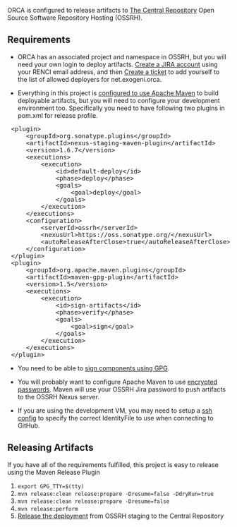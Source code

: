 ORCA is configured to release artifacts to [The Central Repository](http://central.sonatype.org/) Open Source Software Repository Hosting (OSSRH).

## Requirements

* ORCA has an associated project and namespace in OSSRH, but you will need your own login to deploy artifacts.  [Create a JIRA account](https://issues.sonatype.org/secure/Signup!default.jspa) using your RENCI email address, and then [Create a ticket](https://issues.sonatype.org/secure/CreateIssue.jspa?pid=10134) to add yourself to the list of allowed deployers for net.exogeni.orca. 

* Everything in this project is [configured to use Apache Maven](http://central.sonatype.org/pages/apache-maven.html) to build deployable artifacts, but you will need to configure your development environment too. Specifically you need to have following two plugins in pom.xml for release profile.
<pre>
 &lt;plugin&gt;
     &lt;groupId&gt;org.sonatype.plugins&lt;/groupId&gt;
     &lt;artifactId&gt;nexus-staging-maven-plugin&lt;/artifactId&gt;
     &lt;version&gt;1.6.7&lt;/version&gt;
     &lt;executions&gt;
         &lt;execution&gt;
             &lt;id&gt;default-deploy&lt;/id&gt;
             &lt;phase&gt;deploy&lt;/phase&gt;
             &lt;goals&gt;
                 &lt;goal&gt;deploy&lt;/goal&gt;
             &lt;/goals&gt;
         &lt;/execution&gt;
     &lt;/executions&gt;
     &lt;configuration&gt;
         &lt;serverId&gt;ossrh&lt;/serverId&gt;
         &lt;nexusUrl&gt;https://oss.sonatype.org/&lt;/nexusUrl&gt;
         &lt;autoReleaseAfterClose&gt;true&lt;/autoReleaseAfterClose&gt;
     &lt;/configuration&gt;
 &lt;/plugin&gt;
 &lt;plugin&gt;
     &lt;groupId&gt;org.apache.maven.plugins&lt;/groupId&gt;
     &lt;artifactId&gt;maven-gpg-plugin&lt;/artifactId&gt;
     &lt;version&gt;1.5&lt;/version&gt;
     &lt;executions&gt;
         &lt;execution&gt;
             &lt;id&gt;sign-artifacts&lt;/id&gt;
             &lt;phase&gt;verify&lt;/phase&gt;
             &lt;goals&gt;
                 &lt;goal&gt;sign&lt;/goal&gt;
             &lt;/goals&gt;
         &lt;/execution&gt;
     &lt;/executions&gt;
 &lt;/plugin&gt;
</pre>

* You need to be able to [sign components using GPG](http://central.sonatype.org/pages/working-with-pgp-signatures.html). 

* You will probably want to configure Apache Maven to use [encrypted passwords](https://maven.apache.org/guides/mini/guide-encryption.html).  Maven will use your OSSRH Jira password to push artifacts to the OSSRH Nexus server.

* If you are using the development VM, you may need to setup a [ssh config](http://nerderati.com/2011/03/17/simplify-your-life-with-an-ssh-config-file/) to specify the correct IdentityFile to use when connecting to GitHub.


## Releasing Artifacts
If you have all of the requirements fulfilled, this project is easy to release using the Maven Release Plugin


1. `export GPG_TTY=$(tty)`
1. `mvn release:clean release:prepare -Dresume=false -DdryRun=true`
1. `mvn release:clean release:prepare -Dresume=false `
1. `mvn release:perform`
1. [Release the deployment](http://central.sonatype.org/pages/releasing-the-deployment.html) from OSSRH staging to the Central Repository
